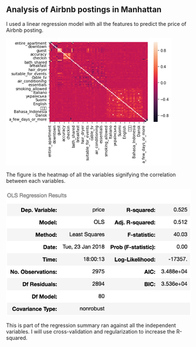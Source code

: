 ## Analysis of Airbnb postings in Manhattan

I used a linear regression model with all the features to predict the price of Airbnb posting.

![heatmap](heatmap.png)

The figure is the heatmap of all the variables signifying the correlation between each variables.

![regresults](summary.png)

This is part of the regression summary ran against all the independent variables. I will use cross-validation and regularization to increase the R-squared.